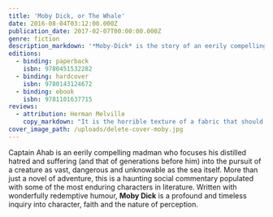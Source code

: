 ```yaml
---
title: 'Moby Dick, or The Whale'
date: 2016-08-04T03:12:00.000Z
publication_date: 2017-02-07T00:00:00.000Z
genre: fiction
description_markdown: '*Moby-Dick* is the story of an eerily compelling madman pursuing an unholy war against a creature as vast and dangerous and unknowable as the sea itself. But more than just a novel of adventure, more than an encyclopedia of whaling lore and legend, *Moby-Dick* is a haunting, mesmerizing, and important social commentary populated with several of the most unforgettable and enduring characters in literature.'
editions:
  - binding: paperback
    isbn: 9780451532282
  - binding: hardcover
    isbn: 9780143124672
  - binding: ebook
    isbn: 9781101637715
reviews:
  - attribution: Herman Melville
    copy_markdown: "It is the horrible texture of a fabric that should be woven of ships' cables and hawsers. A Polar wind blows through it, and birds of prey hover over it."
cover_image_path: /uploads/delete-cover-moby.jpg
---
```



Captain Ahab is an eerily compelling madman who focuses his distilled hatred and suffering (and that of generations before him) into the pursuit of a creature as vast, dangerous and unknowable as the sea itself. More than just a novel of adventure, this is a haunting social commentary populated with some of the most enduring characters in literature. Written with wonderfully redemptive humour, **Moby Dick** is a profound and timeless inquiry into character, faith and the nature of perception.